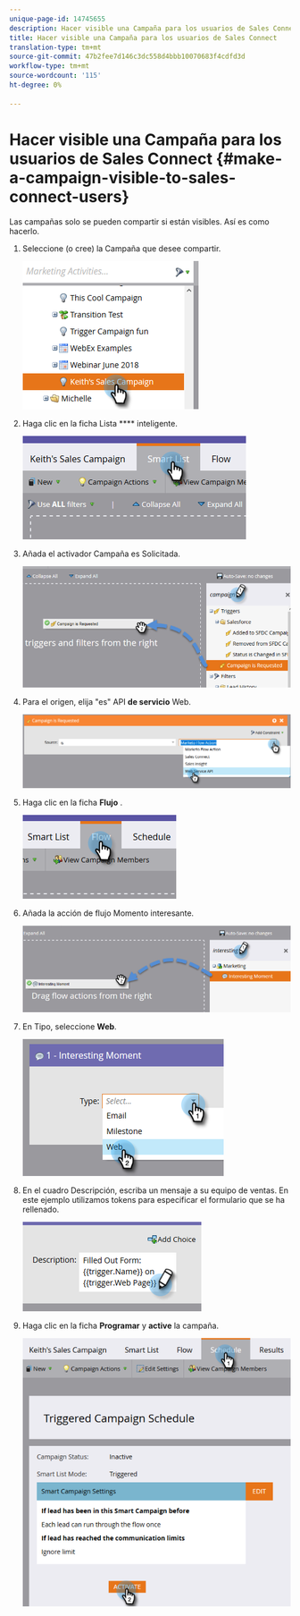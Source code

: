 ```yaml
---
unique-page-id: 14745655
description: Hacer visible una Campaña para los usuarios de Sales Connect - Documentos de marketing - Documentación del producto
title: Hacer visible una Campaña para los usuarios de Sales Connect
translation-type: tm+mt
source-git-commit: 47b2fee7d146c3dc558d4bbb10070683f4cdfd3d
workflow-type: tm+mt
source-wordcount: '115'
ht-degree: 0%

---
```



# Hacer visible una Campaña para los usuarios de Sales Connect {#make-a-campaign-visible-to-sales-connect-users}

Las campañas solo se pueden compartir si están visibles. Así es como hacerlo.

1. Seleccione (o cree) la Campaña que desee compartir.

   ![](assets/one.png)

1. Haga clic en la ficha Lista **** inteligente.

   ![](assets/two.png)

1. Añada el activador Campaña es Solicitada.

   ![](assets/three.png)

1. Para el origen, elija &quot;es&quot; API **de servicio** Web.

   ![](assets/4.png)

1. Haga clic en la ficha **Flujo** .

   ![](assets/five.png)

1. Añada la acción de flujo Momento interesante.

   ![](assets/six.png)

1. En Tipo, seleccione **Web**.

   ![](assets/seven.png)

1. En el cuadro Descripción, escriba un mensaje a su equipo de ventas. En este ejemplo utilizamos tokens para especificar el formulario que se ha rellenado.

   ![](assets/eight.png)

1. Haga clic en la ficha **Programar** y **active** la campaña.

   ![](assets/nine.png)

